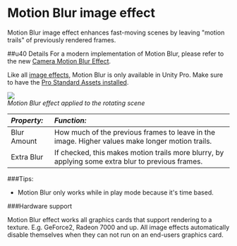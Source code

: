 Motion Blur image effect
========================


<span class=keyword>Motion Blur</span> image effect enhances fast-moving scenes by leaving "motion trails" of previously rendered frames.

##u40 Details
For a modern implementation of Motion Blur, please refer to the new [Camera Motion Blur Effect](script-CameraMotionBlur.md).

Like all [image effects](comp-ImageEffects.md), Motion Blur is only available in Unity Pro. Make sure to have the [Pro Standard Assets installed](HOWTO-InstallStandardAssets.md).


![](http://docwiki.hq.unity3d.com/uploads/Main/FxMotionBlur.png)  
_Motion Blur effect applied to the rotating scene_


|**_Property:_** |**_Function:_** |
|:---|:---|
|<span class=component>Blur Amount</span> |How much of the previous frames to leave in the image. Higher values make longer motion trails. |
|<span class=component>Extra Blur</span>  |If checked, this makes motion trails more blurry, by applying some extra blur to previous frames. |


###Tips:
* Motion Blur only works while in play mode because it's time based.

###Hardware support

Motion Blur effect works all graphics cards that support rendering to a texture. E.g. GeForce2, Radeon 7000 and up. All image effects automatically disable themselves when they can not run on an end-users graphics card.

